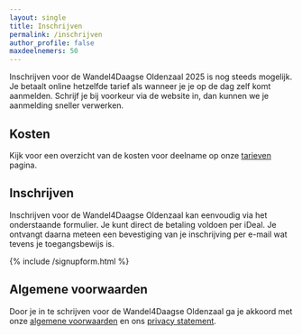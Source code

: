 ```yaml
---
layout: single
title: Inschrijven
permalink: /inschrijven
author_profile: false
maxdeelnemers: 50
---
```


Inschrijven voor de Wandel4Daagse Oldenzaal 2025 is nog steeds mogelijk. Je betaalt online hetzelfde tarief als wanneer je je op de dag zelf komt aanmelden. Schrijf je bij voorkeur via de website in, dan kunnen we je aanmelding sneller verwerken.  

## Kosten

Kijk voor een overzicht van de kosten voor deelname op onze [tarieven](/tarieven) pagina.  

## Inschrijven
Inschrijven voor de Wandel4Daagse Oldenzaal kan eenvoudig via het onderstaande formulier. Je kunt direct de betaling voldoen per iDeal. Je ontvangt daarna meteen een bevestiging van je inschrijving per e-mail wat tevens je toegangsbewijs is.  

{% include /signupform.html %}

## Algemene voorwaarden

Door je in te schrijven voor de Wandel4Daagse Oldenzaal ga je akkoord met onze [algemene voorwaarden](/voorwaarden) en ons [privacy statement](/privacy).  